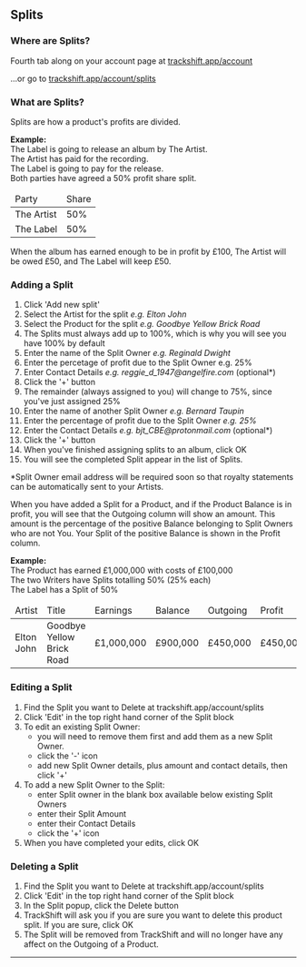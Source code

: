 <a id="splits"></a>
## Splits

### Where are Splits?

Fourth tab along on your account page at [trackshift.app/account](trackshift.app/account)

...or go to [trackshift.app/account/splits](trackshift.app/account/splits)

### What are Splits?

Splits are how a product's profits are divided.

<aside>
<strong>Example:</strong><br />
The Label is going to release an album by The Artist.<br />
The Artist has paid for the recording.<br />
The Label is going to pay for the release.<br />
Both parties have agreed a 50% profit share split.
<table>
<thead>
<tr>
<td>Party</td><td>Share</td>
</tr>
</thead>
<tbody>
<tr>
<td>The Artist</td><td>50%</td>
</tr>
<tr>
<td>The Label</td><td>50%</td>
</tr>
</tbody>
</table>
When the album has earned enough to be in profit by £100, The Artist will be owed £50, and The Label will keep £50.
</aside>

### Adding a Split

1. Click 'Add new split'
2. Select the Artist for the split _e.g. Elton John_
3. Select the Product for the split _e.g. Goodbye Yellow Brick Road_
4. The Splits must always add up to 100%, which is why you will see you have 100% by default
5. Enter the name of the Split Owner _e.g. Reginald Dwight_
6. Enter the percetage of profit due to the Split Owner e.g. 25%
7. Enter Contact Details _e.g. reggie_d_1947@angelfire.com_ (optional*)
8. Click the '+' button
9. The remainder (always assigned to you) will change to 75%, since you've just assigned 25%
10. Enter the name of another Split Owner _e.g. Bernard Taupin_
11. Enter the percentage of profit due to the Split Owner _e.g. 25%_
12. Enter the Contact Details _e.g. bjt_CBE@protonmail.com_ (optional*)
13. Click the '+' button
14. When you've finished assigning splits to an album, click OK
15. You will see the completed Split appear in the list of Splits.

*Split Owner email address will be required soon so that royalty statements can be automatically sent to your Artists.

When you have added a Split for a Product, and if the Product Balance is in profit, you will see that the Outgoing column will show an amount. This amount is the percentage of the positive Balance belonging to Split Owners who are not You. Your Split of the positive Balance is shown in the Profit column.

<aside>
<strong>Example:<br></strong>
The Product has earned £1,000,000 with costs of £100,000<br>
The two Writers have Splits totalling 50% (25% each)<br>
The Label has a Split of 50%<br>
<table>
<thead>
<tr>
<td>Artist</td>
<td>Title</td>
<td>Earnings</td>
<td>Balance</td>
<td>Outgoing</td>
<td>Profit</td>
</tr>
</thead>
<tbody>
<tr>
<td>Elton John</td>
<td>Goodbye Yellow Brick Road</td>
<td>£1,000,000</td>
<td>£900,000</td>
<td>£450,000</td>
<td>£450,000</td>
</tr>
</tbody>
</table>
</aside>

### Editing a Split

1. Find the Split you want to Delete at trackshift.app/account/splits
2. Click 'Edit' in the top right hand corner of the Split block
3. To edit an existing Split Owner:
   - you will need to remove them first and add them as a new Split Owner. 
   - click the '-' icon 
   - add new Split Owner details, plus amount and contact details, then click '+'
4. To add a new Split Owner to the Split:
   - enter Split owner in the blank box available below existing Split Owners
   - enter their Split Amount
   - enter their Contact Details
   - click the '+' icon
5. When you have completed your edits, click OK


### Deleting a Split

1. Find the Split you want to Delete at trackshift.app/account/splits
2. Click 'Edit' in the top right hand corner of the Split block
3. In the Split popup, click the Delete button
4. TrackShift will ask you if you are sure you want to delete this product split. If you are sure, click OK
5. The Split will be removed from TrackShift and will no longer have any affect on the Outgoing of a Product.


<hr>


